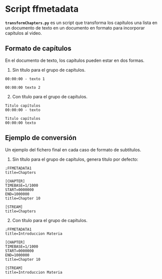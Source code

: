 # Script ffmetadata

**`transformChapters.py`** es un script que transforma los capítulos una lista en un documento de texto en un documento en formato para incorporar capítulos al video.


## Formato de capítulos

En el documento de texto, los capítulos pueden estar en dos formas.

1) Sin título para el grupo de capítulos.

```
00:00:00 - texto 1
```

```
00:00:00 texto 2
```

2) Con título para el grupo de capítulos.

```
Titulo capítulos
00:00:00 - texto
```

```
Titulo capítulos
00:00:00 texto
```


## Ejemplo de conversión

Un ejemplo del fichero final en cada caso de formato de subtítulos.

1. Sin título para el grupo de capítulos, genera titulo por defecto:

```	
;FFMETADATA1
title=Chapters
	
[CHAPTER]
TIMEBASE=1/1000
START=0000000
END=1000000
title=Chapter 10
	
[STREAM]
title=Chapters
```

2. Con título para el grupo de capítulos.
```
;FFMETADATA1
title=Introduccion Materia
	
[CHAPTER]
TIMEBASE=1/1000
START=0000000
END=1000000
title=Chapter 10
	
[STREAM]
title=Introduccion Materia	
```



